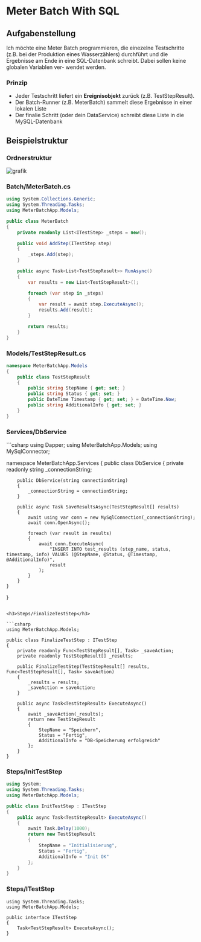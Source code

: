 <h1>Meter Batch With SQL</h1>

<h2>Aufgabenstellung</h2>

Ich möchte eine Meter Batch programmieren, die einezelne Testschritte (z.B. bei der Produktion eines Wasserzählers)
durchführt und die Ergebnisse am Ende in eine SQL-Datenbank schreibt. Dabei sollen keine globalen Variablen ver-
wendet werden.

<h3>Prinzip</h3>

- Jeder Testschritt liefert ein **Ereignisobjekt** zurück (z.B. TestStepResult).
- Der Batch-Runner (z.B. MeterBatch) sammelt diese Ergebnisse in einer lokalen Liste
- Der finalie Schritt (oder dein DataService) schreibt diese Liste in die MySQL-Datenbank

<h2>Beispielstruktur</h2>

<h3>Ordnerstruktur</h3>

![grafik](https://github.com/user-attachments/assets/b306ba2a-e0ae-417e-adf9-de1781ca22f3)

<h3>Batch/MeterBatch.cs</h3>

```csharp
using System.Collections.Generic;
using System.Threading.Tasks;
using MeterBatchApp.Models;

public class MeterBatch
{
    private readonly List<ITestStep> _steps = new();

    public void AddStep(ITestStep step)
    {
        _steps.Add(step);
    }

    public async Task<List<TestStepResult>> RunAsync()
    {
        var results = new List<TestStepResult>();

        foreach (var step in _steps)
        {
            var result = await step.ExecuteAsync();
            results.Add(result);
        }

        return results;
    }
}
```

<h3>Models/TestStepResult.cs</h3>

```csharp
namespace MeterBatchApp.Models
{
    public class TestStepResult
    {
        public string StepName { get; set; }
        public string Status { get; set; }
        public DateTime Timestamp { get; set; } = DateTime.Now;
        public string AdditionalInfo { get; set; }
    }
}
```
<h3>Services/DbService</h3>
```csharp
using Dapper;
using MeterBatchApp.Models;
using MySqlConnector;

namespace MeterBatchApp.Services
{
    public class DbService
    {
        private readonly string _connectionString;

        public DbService(string connectionString)
        {
            _connectionString = connectionString;
        }

        public async Task SaveResultsAsync(TestStepResult[] results)
        {
            await using var conn = new MySqlConnection(_connectionString);
            await conn.OpenAsync();

            foreach (var result in results)
            {
                await conn.ExecuteAsync(
                    "INSERT INTO test_results (step_name, status, timestamp, info) VALUES (@StepName, @Status, @Timestamp, @AdditionalInfo)",
                    result
                );
            }
        }
    }
}
```

<h3>Steps/FinalizeTestStep</h3>

```csharp
using MeterBatchApp.Models;

public class FinalizeTestStep : ITestStep
{
    private readonly Func<TestStepResult[], Task> _saveAction;
    private readonly TestStepResult[] _results;

    public FinalizeTestStep(TestStepResult[] results, Func<TestStepResult[], Task> saveAction)
    {
        _results = results;
        _saveAction = saveAction;
    }

    public async Task<TestStepResult> ExecuteAsync()
    {
        await _saveAction(_results);
        return new TestStepResult
        {
            StepName = "Speichern",
            Status = "Fertig",
            AdditionalInfo = "DB-Speicherung erfolgreich"
        };
    }
}
```

<h3>Steps/InitTestStep</h3>

```csharp
using System;
using System.Threading.Tasks;
using MeterBatchApp.Models;

public class InitTestStep : ITestStep
{
    public async Task<TestStepResult> ExecuteAsync()
    {
        await Task.Delay(1000);
        return new TestStepResult
        {
            StepName = "Initialisierung",
            Status = "Fertig",
            AdditionalInfo = "Init OK"
        };
    }
}
```

<h3>Steps/ITestStep</h3>

```charp
using System.Threading.Tasks;
using MeterBatchApp.Models;

public interface ITestStep
{
    Task<TestStepResult> ExecuteAsync();
}
```

